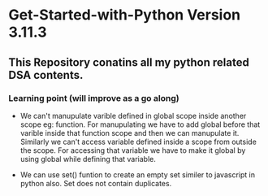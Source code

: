 # Get-Started-with-Python Version 3.11.3
## This Repository conatins all my python related DSA contents.

### Learning point (will improve as a go along)
- We can't manupulate varible defined in global scope inside another scope eg: function. For manupulating we have to add global before that varible inside that function scope and then we can manupulate it. Similarly we can't access variable defined inside a scope from outside the scope. For accessing that variable we have to make it global by using global while defining that variable.

- We can use set() funtion to create an empty set similer to javascript in python also. Set does not contain duplicates.